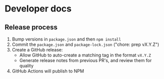 # Developer docs

## Release process

1. Bump versions in `package.json` and then `npm install`
1. Commit the `package.json` and `package-lock.json` ("chore: prep vX.Y.Z")
1. Create a GitHub release:
   - Allow GitHub to auto-create a matching tag in the format `vX.Y.Z`
   - Generate release notes from previous PR's, and review them for quality
1. GitHub Actions will publish to NPM
